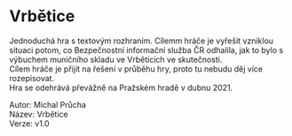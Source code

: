 # Vrbětice  
Jednoduchá hra s textovým rozhraním. Cílemm hráče je vyřešit vzniklou situaci potom, co Bezpečnostní informační služba ČR odhalila, jak to bylo s výbuchem muničního skladu ve Vrběticích ve skutečnosti.  
Cílem hráče je přijít na řešení v průběhu hry, proto tu nebudu děj více rozepisovat.  
Hra se odehrává převážně na Pražském hradě v dubnu 2021.

Autor: Michal Průcha  
Název: Vrbětice  
Verze: v1.0